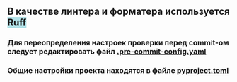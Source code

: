 <h2 align="left">В качестве линтера и форматера используется <b style="background-color:powderblue;">Ruff</b></h2> 

<h3 align="left">Для переопределения настроек проверки перед commit-ом следует редактировать файл <a href="https://github.com/Gri384/MLOps/blob/main/.pre-commit-config.yaml" target="_blank">.pre-commit-config.yaml</a></h3>
<h3 align="left">Общие настройки проекта находятся в файле <a href="https://github.com/Gri384/MLOps/blob/main/pyproject.toml" target="_blank">pyproject.toml</a></h3>
 